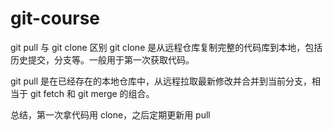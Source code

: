 # git-course

git pull 与 git clone 区别
git clone 是从远程仓库复制完整的代码库到本地，包括历史提交，分支等。一般用于第一次获取代码。

git pull 是在已经存在的本地仓库中，从远程拉取最新修改并合并到当前分支，相当于 git fetch 和 git merge 的组合。

总结，第一次拿代码用 clone，之后定期更新用 pull
